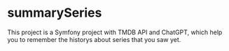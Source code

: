 # summarySeries
This project is a Symfony project with TMDB API and ChatGPT, which help you to remember the historys about series that you saw yet.
